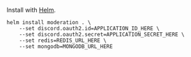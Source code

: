 Install with [Helm](https://helm.sh/).

```
helm install moderation . \
	--set discord.oauth2.id=APPLICATION_ID_HERE \
	--set discord.oauth2.secret=APPLICATION_SECRET_HERE \
	--set redis=REDIS_URL_HERE \
	--set mongodb=MONGODB_URL_HERE
```
